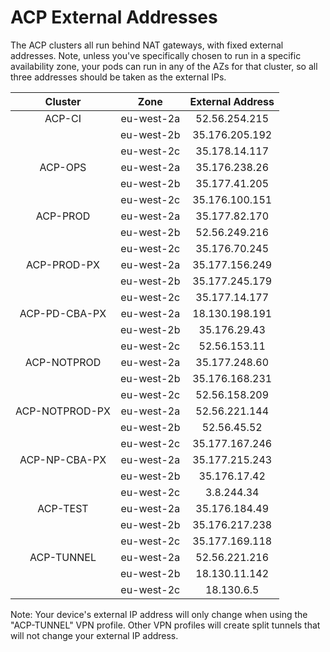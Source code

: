 # ACP External Addresses

The ACP clusters all run behind NAT gateways, with fixed external addresses. Note, unless you've specifically chosen to run in a specific availability zone, your pods can run in any of the AZs for that cluster, so all three addresses should be taken as the external IPs.

| Cluster         | Zone          | External Address   |
| :-------------: |:-------------:| :-----------------:|
| ACP-CI          | eu-west-2a    | 52.56.254.215      |
|                 | eu-west-2b    | 35.176.205.192     |
|                 | eu-west-2c    | 35.178.14.117      |
| ACP-OPS         | eu-west-2a    | 35.176.238.26      |
|                 | eu-west-2b    | 35.177.41.205      |
|                 | eu-west-2c    | 35.176.100.151     |
| ACP-PROD        | eu-west-2a    | 35.177.82.170      |
|                 | eu-west-2b    | 52.56.249.216      |
|                 | eu-west-2c    | 35.176.70.245      |
| ACP-PROD-PX     | eu-west-2a    | 35.177.156.249     |
|                 | eu-west-2b    | 35.177.245.179     |
|                 | eu-west-2c    | 35.177.14.177      |
| ACP-PD-CBA-PX   | eu-west-2a    | 18.130.198.191     |
|                 | eu-west-2b    | 35.176.29.43       |
|                 | eu-west-2c    | 52.56.153.11       |
| ACP-NOTPROD     | eu-west-2a    | 35.177.248.60      |
|                 | eu-west-2b    | 35.176.168.231     |
|                 | eu-west-2c    | 52.56.158.209      |
| ACP-NOTPROD-PX  | eu-west-2a    | 52.56.221.144      |
|                 | eu-west-2b    | 52.56.45.52        |
|                 | eu-west-2c    | 35.177.167.246     |
| ACP-NP-CBA-PX   | eu-west-2a    | 35.177.215.243     |
|                 | eu-west-2b    | 35.176.17.42       |
|                 | eu-west-2c    | 3.8.244.34         |
| ACP-TEST        | eu-west-2a    | 35.176.184.49      |
|                 | eu-west-2b    | 35.176.217.238     |
|                 | eu-west-2c    | 35.177.169.118     |
| ACP-TUNNEL      | eu-west-2a    | 52.56.221.216      |
|                 | eu-west-2b    | 18.130.11.142      |
|                 | eu-west-2c    | 18.130.6.5         |

Note: Your device's external IP address will only change when using the "ACP-TUNNEL" VPN profile. Other VPN profiles will create split tunnels that will not change your external IP address.
